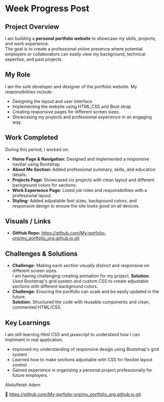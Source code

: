 #  Week Progress Post

##  Project Overview
I am building a **personal portfolio website** to showcase my skills, projects, and work experience.  
The goal is to create a professional online presence where potential employers or collaborators can easily view my background, technical expertise, and past projects.

##  My Role
I am the sole developer and designer of the portfolio website. My responsibilities include:
- Designing the layout and user interface.
- Implementing the website using HTML,CSS and Boot strap
- Creating responsive pages for different screen sizes.
- Showcasing my projects and professional experience in an engaging way.

##  Work Completed
During this period, I worked on:
- **Home Page & Navigation:** Designed and implemented a responsive navbar using Bootstrap.
- **About Me Section:** Added professional summary, skills, and education details.
- **Projects Page:** Showcased six projects with clean layout and different background colors for sections.
- **Work Experience Page:** Listed job roles and responsibilities with a professional layout.
- **Styling:** Added adjustable font sizes, background colors, and responsive design to ensure the site looks good on all devices.

##  Visuals / Links
- **GitHub Repo:**       https://github.com/My-porfolio-org/my_portfolio_org.github.io.git


##  Challenges & Solutions

- **Challenge:** Making each section visually distinct and responsive on different screen sizes.  
    I am having challenging creating animation for my project.
  **Solution:** Used Bootstrap's grid system and custom CSS to create adjustable sections with different background colors.  
- **Challenge:** Ensuring the portfolio can scale and be easily updated in the future.  
  **Solution:** Structured the code with reusable components and clean, commented HTML/CSS.

## Key Learnings

I am still learning Html CSS and javascript to understand how I can Impliment in real application.
- Improved my understanding of responsive design using Bootstrap's grid system.
- Learned how to make sections adjustable with CSS for flexible layout control.
- Gained experience in organizing a personal project professionally for future employers.


Abdulfetah Adem 


🔗
https://github.com/My-porfolio-org/my_portfolio_org.github.io.git

